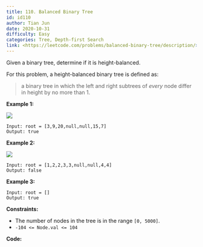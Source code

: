 ```yaml
---
title: 110. Balanced Binary Tree
id: id110
author: Tian Jun
date: 2020-10-31
difficulty: Easy
categories: Tree, Depth-first Search
link: <https://leetcode.com/problems/balanced-binary-tree/description/>
---
```


Given a binary tree, determine if it is height-balanced.

For this problem, a height-balanced binary tree is defined as:

> a binary tree in which the left and right subtrees of _every_ node differ in
> height by no more than 1.



**Example 1:**

![](https://assets.leetcode.com/uploads/2020/10/06/balance_1.jpg)
            
	Input: root = [3,9,20,null,null,15,7]    
	Output: true    

**Example 2:**

![](https://assets.leetcode.com/uploads/2020/10/06/balance_2.jpg)
            
	Input: root = [1,2,2,3,3,null,null,4,4]    
	Output: false    

**Example 3:**
            
	Input: root = []    
	Output: true    



**Constraints:**

  * The number of nodes in the tree is in the range `[0, 5000]`.
  * `-104 <= Node.val <= 104`


**Code:**
